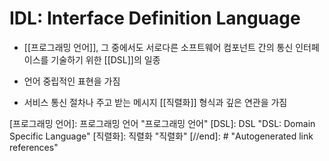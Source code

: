 # IDL: Interface Definition Language

- [[프로그래밍 언어]], 그 중에서도 서로다른 소프트웨어 컴포넌트 간의 통신 인터페이스를 기술하기 위한 [[DSL]]의 일종

- 언어 중립적인 표현을 가짐

- 서비스 통신 절차나 주고 받는 메시지 [[직렬화]] 형식과 깊은 연관을 가짐

[//begin]: # "Autogenerated link references for markdown compatibility"
[프로그래밍 언어]: 프로그래밍 언어 "프로그래밍 언어"
[DSL]: DSL "DSL: Domain Specific Language"
[직렬화]: 직렬화 "직렬화"
[//end]: # "Autogenerated link references"